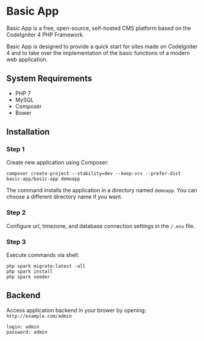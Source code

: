 Basic App
=========

Basic App is a free, open-source, self-hosted CMS platform based on the CodeIgniter 4 PHP Framework.

Basic App is designed to provide a quick start for sites made on CodeIgniter 4 and to take over the implementation of the basic functions of a modern web application.

## System Requirements

- PHP 7
- MySQL
- Composer
- Bower

## Installation

### Step 1

Create new application using Composer:

    composer create-project --stability=dev --keep-vcs --prefer-dist basic-app/basic-app demoapp
    
The command installs the application in a directory named `demoapp`.
You can choose a different directory name if you want.

### Step 2

Configure url, timezone, and database connection settings in the `/.env` file.

### Step 3

Execute commands via shell:

```
php spark migrate:latest -all
php spark install
php spark seeder
```

## Backend

Access application backend in your brower by opening: `http://example.com/admin`
```
login: admin
password: admin
```
